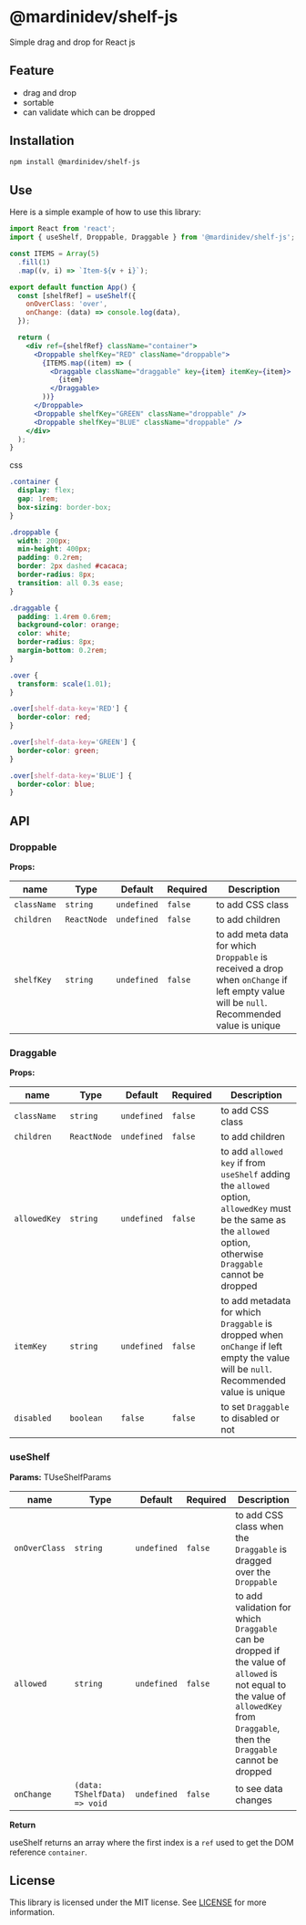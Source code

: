 # @mardinidev/shelf-js

Simple drag and drop for React js

## Feature

- drag and drop
- sortable
- can validate which can be dropped

## Installation

```bash
npm install @mardinidev/shelf-js
```

## Use

Here is a simple example of how to use this library:

```jsx
import React from 'react';
import { useShelf, Droppable, Draggable } from '@mardinidev/shelf-js';

const ITEMS = Array(5)
  .fill(1)
  .map((v, i) => `Item-${v + i}`);

export default function App() {
  const [shelfRef] = useShelf({
    onOverClass: 'over',
    onChange: (data) => console.log(data),
  });

  return (
    <div ref={shelfRef} className="container">
      <Droppable shelfKey="RED" className="droppable">
        {ITEMS.map((item) => (
          <Draggable className="draggable" key={item} itemKey={item}>
            {item}
          </Draggable>
        ))}
      </Droppable>
      <Droppable shelfKey="GREEN" className="droppable" />
      <Droppable shelfKey="BLUE" className="droppable" />
    </div>
  );
}
```

css

```css
.container {
  display: flex;
  gap: 1rem;
  box-sizing: border-box;
}

.droppable {
  width: 200px;
  min-height: 400px;
  padding: 0.2rem;
  border: 2px dashed #cacaca;
  border-radius: 8px;
  transition: all 0.3s ease;
}

.draggable {
  padding: 1.4rem 0.6rem;
  background-color: orange;
  color: white;
  border-radius: 8px;
  margin-bottom: 0.2rem;
}

.over {
  transform: scale(1.01);
}

.over[shelf-data-key='RED'] {
  border-color: red;
}

.over[shelf-data-key='GREEN'] {
  border-color: green;
}

.over[shelf-data-key='BLUE'] {
  border-color: blue;
}
```

## API

### Droppable

**Props:**

| name        | Type        | Default     | Required | Description                                                                                                                               |
| ----------- | ----------- | ----------- | -------- | ----------------------------------------------------------------------------------------------------------------------------------------- |
| `className` | `string`    | `undefined` | `false`  | to add CSS class                                                                                                                          |
| `children`  | `ReactNode` | `undefined` | `false`  | to add children                                                                                                                           |
| `shelfKey`  | `string `   | `undefined` | `false`  | to add meta data for which `Droppable` is received a drop when `onChange` if left empty value will be `null`. Recommended value is unique |

### Draggable

**Props:**

| name         | Type         | Default     | Required | Description                                                                                                                                                         |
| ------------ | ------------ | ----------- | -------- | ------------------------------------------------------------------------------------------------------------------------------------------------------------------- |
| `className`  | `string`     | `undefined` | `false`  | to add CSS class                                                                                                                                                    |
| `children`   | `ReactNode ` | `undefined` | `false`  | to add children                                                                                                                                                     |
| `allowedKey` | `string `    | `undefined` | `false`  | to add `allowed key` if from `useShelf` adding the `allowed` option, `allowedKey` must be the same as the `allowed` option, otherwise `Draggable` cannot be dropped |
| `itemKey`    | `string`     | `undefined` | `false`  | to add metadata for which `Draggable` is dropped when `onChange` if left empty the value will be `null`. Recommended value is unique                                |
| `disabled`   | `boolean`    | `false`     | `false`  | to set `Draggable` to disabled or not                                                                                                                               |

### useShelf

**Params:**
TUseShelfParams

| name          | Type                         | Default     | Required | Description                                                                                                                                                                         |
| ------------- | ---------------------------- | ----------- | -------- | ----------------------------------------------------------------------------------------------------------------------------------------------------------------------------------- |
| `onOverClass` | `string`                     | `undefined` | `false`  | to add CSS class when the `Draggable` is dragged over the `Droppable`                                                                                                               |
| `allowed`     | `string`                     | `undefined` | `false`  | to add validation for which `Draggable` can be dropped if the value of `allowed` is not equal to the value of `allowedKey` from `Draggable`, then the `Draggable` cannot be dropped |
| `onChange`    | `(data: TShelfData) => void` | `undefined` | `false`  | to see data changes                                                                                                                                                                 |

**Return**

useShelf returns an array where the first index is a `ref` used to get the DOM reference `container`.

## License

This library is licensed under the MIT license. See [LICENSE](./LICENSE) for more information.

